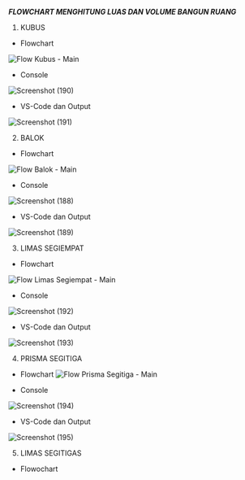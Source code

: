 _**FLOWCHART MENGHITUNG LUAS DAN VOLUME BANGUN RUANG**_

1. KUBUS
- Flowchart

![Flow Kubus - Main](https://user-images.githubusercontent.com/92997232/140041572-8257a97e-7f2e-4ec0-bc45-557df53d4914.png)

- Console

![Screenshot (190)](https://user-images.githubusercontent.com/92997232/140041632-7da6acf9-d3a4-48d5-827a-ba60ff137046.png)

- VS-Code dan Output

![Screenshot (191)](https://user-images.githubusercontent.com/92997232/140041879-6e1fc54c-8138-4579-ba4a-1e7cc4499857.png)

2. BALOK
- Flowchart

![Flow Balok - Main](https://user-images.githubusercontent.com/92997232/140042014-747a7267-6752-418a-9afa-3cc079e7838a.png)

- Console

![Screenshot (188)](https://user-images.githubusercontent.com/92997232/140042190-7c572b4b-fa80-4d86-bec6-0c4da311a765.png)

- VS-Code dan Output

![Screenshot (189)](https://user-images.githubusercontent.com/92997232/140042283-daab1009-ca2a-4123-b684-3ef7dec64dc3.png)

3. LIMAS SEGIEMPAT
- Flowchart

![Flow Limas Segiempat - Main](https://user-images.githubusercontent.com/92997232/140044250-7b9355e3-0d60-483b-9241-10b97035bf38.png)

- Console

![Screenshot (192)](https://user-images.githubusercontent.com/92997232/140044330-9972365c-6732-4408-b710-9fa3ccab1274.png)

- VS-Code dan Output

![Screenshot (193)](https://user-images.githubusercontent.com/92997232/140044465-dabd3d3d-2451-4246-9abd-83b8ebc6a0f9.png)

4. PRISMA SEGITIGA
- Flowchart
![Flow Prisma Segitiga - Main](https://user-images.githubusercontent.com/92997232/140046257-3ba013cf-bef7-4b57-94ed-e72fa1618499.png)

- Console

![Screenshot (194)](https://user-images.githubusercontent.com/92997232/140046351-40945fa4-1d43-47e7-963e-bf77c36f2430.png)

- VS-Code dan Output

![Screenshot (195)](https://user-images.githubusercontent.com/92997232/140046408-006bf7d6-b751-443f-81ee-43204a6f1127.png)

5. LIMAS SEGITIGAS
- Flowochart


